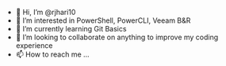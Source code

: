 - 👋 Hi, I’m @rjhari10
- 👀 I’m interested in PowerShell, PowerCLI, Veeam B&R
- 🌱 I’m currently learning Git Basics
- 💞️ I’m looking to collaborate on anything to improve my coding experience
- 📫 How to reach me ...

<!---
rjhari10/rjhari10 is a ✨ special ✨ repository because its `README.md` (this file) appears on your GitHub profile.
You can click the Preview link to take a look at your changes.
--->
